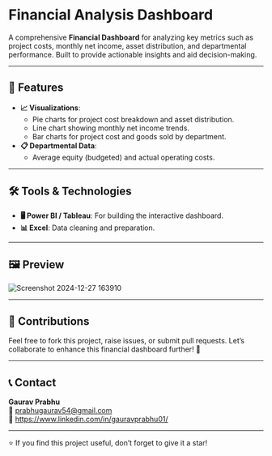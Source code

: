# Financial Analysis Dashboard
A comprehensive **Financial Dashboard** for analyzing key metrics such as project costs, monthly net income, asset distribution, and departmental performance. 
Built to provide actionable insights and aid decision-making.

---

## 🚀 Features
- **📈 Visualizations**:
  - Pie charts for project cost breakdown and asset distribution.
  - Line chart showing monthly net income trends.
  - Bar charts for project cost and goods sold by department.
- **📋 Departmental Data**:
  - Average equity (budgeted) and actual operating costs.
---

## 🛠️ Tools & Technologies

- **🖥️ Power BI / Tableau**: For building the interactive dashboard.
- **📊 Excel**: Data cleaning and preparation.

---

## 🖼️ Preview
![Screenshot 2024-12-27 163910](https://github.com/user-attachments/assets/f79f8499-3bab-4522-aafb-9cf315c233ab)


---

## 🤝 Contributions

Feel free to fork this project, raise issues, or submit pull requests. Let’s collaborate to enhance this financial dashboard further! 🙌

---

## 📞 Contact

**Gaurav Prabhu**  
📧 prabhugaurav54@gmail.com  
📱 https://www.linkedin.com/in/gauravprabhu01/

---
⭐ If you find this project useful, don’t forget to give it a star!
